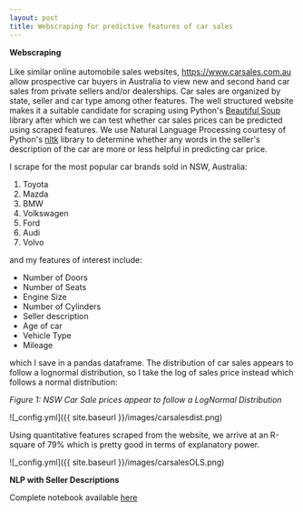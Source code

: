```yaml
---
layout: post
title: Webscraping for predictive features of car sales
---
```


**Webscraping** <br />  <br />  Like similar online automobile sales websites, <https://www.carsales.com.au> allow prospective car buyers in Australia to view new and second hand car sales from private sellers and/or dealerships. Car sales are organized by state, seller and car type among other features. The well structured website makes it a suitable candidate for scraping using Python's [Beautiful Soup](https://www.crummy.com/software/BeautifulSoup/) library after which we can test whether car sales prices can be predicted using scraped features. We use Natural Language Processing courtesy of Python's [nltk](http://www.nltk.org/) library to determine whether any words in the seller's description of the car are more or less helpful in predicting car price.

I scrape for the most popular car brands sold in NSW, Australia:

1. Toyota
2. Mazda
3. BMW
4. Volkswagen
5. Ford
6. Audi
7. Volvo

and my features of interest include:

* Number of Doors
* Number of Seats
* Engine Size
* Number of Cylinders
* Seller description
* Age of car
* Vehicle Type
* Mileage

which I save in a pandas dataframe. The distribution of car sales appears to follow a lognormal distribution, so I take the log of sales price instead which follows a normal distribution:

*Figure 1: NSW Car Sale prices appear to follow a LogNormal Distribution*

![_config.yml]({{ site.baseurl }}/images/carsalesdist.png)

Using quantitative features scraped from the website, we arrive at an R-square of 79% which is pretty good in terms of explanatory power.

![_config.yml]({{ site.baseurl }}/images/carsalesOLS.png)

**NLP with Seller Descriptions**

Complete notebook available [here](https://github.com/factorwonk/Portfolio/blob/master/carsales-scraper-full.ipynb)
